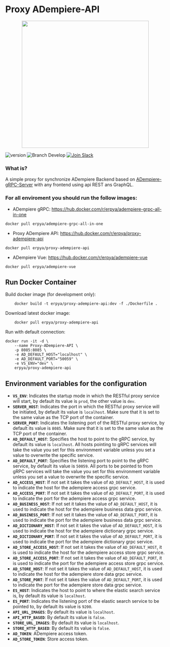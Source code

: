 Proxy ADempiere-API
==============

<div align="center">
	<img src="https://camo.githubusercontent.com/911c5d54ded447403e56de3f96f332c06bceb8bd/68747470733a2f2f75706c6f61642e77696b696d656469612e6f72672f77696b6970656469612f636f6d6d6f6e732f622f62312f4164656d70696572652d6c6f676f2e706e67" style="text-align:center;" width="400" />
</div>

![version](https://img.shields.io/badge/node-v10.x-blue.svg)
![Branch Develop](https://img.shields.io/badge/dev%20branch-develop-blue.svg)
<a href="http://slack.vuestorefront.io">![Join Slack](https://img.shields.io/badge/community%20chat-slack-FF1493.svg)</a>

### What is?
A simple proxy for synchronize ADempiere Backend based on [ADempiere-gRPC-Server](https://github.com/adempiere/adempiere-gRPC-Server) with any frontend using api REST ans GraphQL.


### For all enviroment you should run the follow images:
- ADempiere gRPC: https://hub.docker.com/r/erpya/adempiere-grpc-all-in-one
```shell
docker pull erpya/adempiere-grpc-all-in-one
```
- Proxy ADempiere API: https://hub.docker.com/r/erpya/proxy-adempiere-api
```shell
docker pull erpya/proxy-adempiere-api
```
- ADempiere Vue: https://hub.docker.com/r/erpya/adempiere-vue
```shell
docker pull erpya/adempiere-vue
```

## Run Docker Container

Build docker image (for development only):
```shell
    docker build -t erpya/proxy-adempiere-api:dev -f ./Dockerfile .
```

Download latest docker image:
```shell
    docker pull erpya/proxy-adempiere-api
```

Run with default connection:
```shell
docker run -it -d \
	--name Proxy-ADempiere-API \
	-p 8085:8085 \
	-e AD_DEFAULT_HOST="localhost" \
	-e AD_DEFAULT_PORT="50059" \
	-e VS_ENV="dev" \
	erpya/proxy-adempiere-api
```


## Environment variables for the configuration

* **`VS_ENV`**: Indicates the startup mode in which the RESTful proxy service will start, by default its value is `prod`, the other value is `dev`.
* **`SERVER_HOST`**: Indicates the port in which the RESTful proxy service will be initiated, by default its value is `localhost`. Make sure that it is set to the same value as the TCP port of the container.
* **`SERVER_PORT`**: Indicates the listening port of the RESTful proxy service, by default its value is `8085`. Make sure that it is set to the same value as the TCP port of the container.
* **`AD_DEFAULT_HOST`**: Specifies the host to point to the gRPC service, by default its value is `localhost`. All hosts pointing to gRPC services will take the value you set for this environment variable unless you set a value to overwrite the specific service.
* **`AD_DEFAULT_PORT`**: Specifies the listening port to point to the gRPC service, by default its value is `50059`. All ports to be pointed to from gRPC services will take the value you set for this environment variable unless you set a value to overwrite the specific service.
* **`AD_ACCESS_HOST`**: If not set it takes the value of `AD_DEFAULT_HOST`, it is used to indicate the host for the adempiere access grpc service.
* **`AD_ACCESS_PORT`**: If not set it takes the value of `AD_DEFAULT_PORT`, it is used to indicate the port for the adempiere access grpc service.
* **`AD_BUSINESS_HOST`**: If not set it takes the value of `AD_DEFAULT_HOST`, it is used to indicate the host for the adempiere business data grpc service.
* **`AD_BUSINESS_PORT`**: If not set it takes the value of `AD_DEFAULT_PORT`, it is used to indicate the port for the adempiere business data grpc service.
* **`AD_DICTIONARY_HOST`**: If not set it takes the value of `AD_DEFAULT_HOST`, it is used to indicate the host for the adempiere dictionary grpc service.
* **`AD_DICTIONARY_PORT`**: If not set it takes the value of `AD_DEFAULT_PORT`, it is used to indicate the port for the adempiere dictionary grpc service.
* **`AD_STORE_ACCESS_HOST`**: If not set it takes the value of `AD_DEFAULT_HOST`, it is used to indicate the host for the adempiere access store grpc service.
* **`AD_STORE_ACCESS_PORT`**: If not set it takes the value of `AD_DEFAULT_PORT`, it is used to indicate the port for the adempiere access store grpc service.
* **`AD_STORE_HOST`**: If not set it takes the value of `AD_DEFAULT_HOST`, it is used to indicate the host for the adempiere store data grpc service.
* **`AD_STORE_PORT`**: If not set it takes the value of `AD_DEFAULT_PORT`, it is used to indicate the port for the adempiere store data grpc service.
* **`ES_HOST`**: Indicates the host to point to where the elastic search service is, by default its value is `localhost`.
* **`ES_PORT`**: Indicates the listening port of the elastic search service to be pointed to, by default its value is `9200`.
* **`API_URL_IMAGES`**: By default its value is `localhost`.
* **`API_HTTP_BASED`**: By default its value is `false`.
* **`STORE_URL_IMAGES`**: By default its value is `localhost`.
* **`STORE_HTTP_BASED`**: By default its value is `false`.
* **`AD_TOKEN`**: ADempiere access token.
* **`AD_STORE_TOKEN`**: Store access token.
